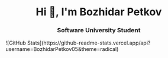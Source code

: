 <h1 align="center">Hi 👋, I'm Bozhidar Petkov</h1>
<h3 align="center">Software University Student</h3>
![GitHub Stats](https://github-readme-stats.vercel.app/api?username=BozhidarPetkov05&theme=radical)
